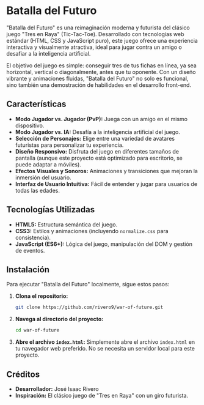 # Batalla del Futuro

"Batalla del Futuro" es una reimaginación moderna y futurista del clásico juego "Tres en Raya" (Tic-Tac-Toe). Desarrollado con tecnologías web estándar (HTML, CSS y JavaScript puro), este juego ofrece una experiencia interactiva y visualmente atractiva, ideal para jugar contra un amigo o desafiar a la inteligencia artificial.

El objetivo del juego es simple: conseguir tres de tus fichas en línea, ya sea horizontal, vertical o diagonalmente, antes que tu oponente. Con un diseño vibrante y animaciones fluidas, "Batalla del Futuro" no solo es funcional, sino también una demostración de habilidades en el desarrollo front-end.

## Características

* **Modo Jugador vs. Jugador (PvP):** Juega con un amigo en el mismo dispositivo.
* **Modo Jugador vs. IA:** Desafía a la inteligencia artificial del juego.
* **Selección de Personajes:** Elige entre una variedad de avatares futuristas para personalizar tu experiencia.
* **Diseño Responsivo:** Disfruta del juego en diferentes tamaños de pantalla (aunque este proyecto está optimizado para escritorio, se puede adaptar a móviles).
* **Efectos Visuales y Sonoros:** Animaciones y transiciones que mejoran la inmersión del usuario.
* **Interfaz de Usuario Intuitiva:** Fácil de entender y jugar para usuarios de todas las edades.

## Tecnologías Utilizadas

* **HTML5:** Estructura semántica del juego.
* **CSS3:** Estilos y animaciones (incluyendo `normalize.css` para consistencia).
* **JavaScript (ES6+):** Lógica del juego, manipulación del DOM y gestión de eventos.

## Instalación

Para ejecutar "Batalla del Futuro" localmente, sigue estos pasos:

1.  **Clona el repositorio:**
    ```bash
    git clone https://github.com/rivero9/war-of-future.git
    ```
2.  **Navega al directorio del proyecto:**
    ```bash
    cd war-of-future
    ```
3.  **Abre el archivo `index.html`:**
    Simplemente abre el archivo `index.html` en tu navegador web preferido. No se necesita un servidor local para este proyecto.

## Créditos

* **Desarrollador:** José Isaac Rivero
* **Inspiración:** El clásico juego de "Tres en Raya" con un giro futurista.